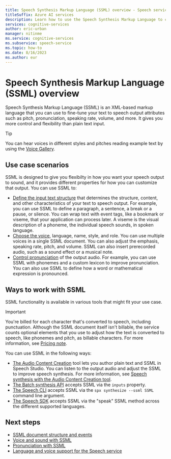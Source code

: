 ```yaml
---
title: Speech Synthesis Markup Language (SSML) overview - Speech service
titleSuffix: Azure AI services
description: Learn how to use the Speech Synthesis Markup Language to control pronunciation and prosody in text to speech.
services: cognitive-services
author: eric-urban
manager: nitinme
ms.service: cognitive-services
ms.subservice: speech-service
ms.topic: how-to
ms.date: 8/16/2023
ms.author: eur
---
```


# Speech Synthesis Markup Language (SSML) overview

Speech Synthesis Markup Language (SSML) is an XML-based markup language that you can use to fine-tune your text to speech output attributes such as pitch, pronunciation, speaking rate, volume, and more. It gives you more control and flexibility than plain text input. 

> [!TIP]
> You can hear voices in different styles and pitches reading example text by using the [Voice Gallery](https://speech.microsoft.com/portal/voicegallery).

## Use case scenarios

SSML is designed to give you flexibilty in how you want your speech output to sound, and it provides different properties for how you can customize that output. You can use SSML to:

- [Define the input text structure](speech-synthesis-markup-structure.md) that determines the structure, content, and other characteristics of your text to speech output. For example, you can use SSML to define a paragraph, a sentence, a break or a pause, or silence. You can wrap text with event tags, like a bookmark or viseme, that your application can process later. A viseme is the visual description of a phoneme, the individual speech sounds, in spoken language.
- [Choose the voice](speech-synthesis-markup-voice.md), language, name, style, and role. You can use multiple voices in a single SSML document. You can also adjust the emphasis, speaking rate, pitch, and volume. SSML can also insert prerecorded audio, such as a sound effect or a musical note.
- [Control pronunciation](speech-synthesis-markup-pronunciation.md) of the output audio. For example, you can use SSML with phonemes and a custom lexicon to improve pronunciation. You can also use SSML to define how a word or mathematical expression is pronounced.

## Ways to work with SSML

SSML functionality is available in various tools that might fit your use case.

> [!IMPORTANT]
> You're billed for each character that's converted to speech, including punctuation. Although the SSML document itself isn't billable, the service counts optional elements that you use to adjust how the text is converted to speech, like phonemes and pitch, as billable characters. For more information, see [Pricing note](text-to-speech.md#pricing-note).

You can use SSML in the following ways:

- [The Audio Content Creation](https://aka.ms/audiocontentcreation) tool lets you author plain text and SSML in Speech Studio. You can listen to the output audio and adjust the SSML to improve speech synthesis. For more information, see [Speech synthesis with the Audio Content Creation tool](how-to-audio-content-creation.md).
- [The Batch synthesis API](batch-synthesis.md) accepts SSML via the `inputs` property. 
- [The Speech CLI](get-started-text-to-speech.md?pivots=programming-language-cli) accepts SSML via the `spx synthesize --ssml SSML` command line argument.
- [The Speech SDK](how-to-speech-synthesis.md#use-ssml-to-customize-speech-characteristics) accepts SSML via the "speak" SSML method across the different supported languages.

## Next steps

- [SSML document structure and events](speech-synthesis-markup-structure.md)
- [Voice and sound with SSML](speech-synthesis-markup-voice.md)
- [Pronunciation with SSML](speech-synthesis-markup-pronunciation.md)
- [Language and voice support for the Speech service](language-support.md?tabs=tts)
